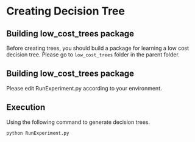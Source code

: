 # Creating Decision Tree
## Building low_cost_trees package
Before creating trees, you should build a package for learning a low cost decision tree. Please go to `low_cost_trees` folder in the parent folder.
## Building low_cost_trees package
Please edit RunExperiment.py according to your environment.



## Execution
Using the following command to generate decision trees.

`python RunExperiment.py`

